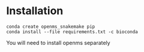 # Installation
```
conda create openms_snakemake pip
conda install --file requirements.txt -c bioconda
```

You will need to install openms separately